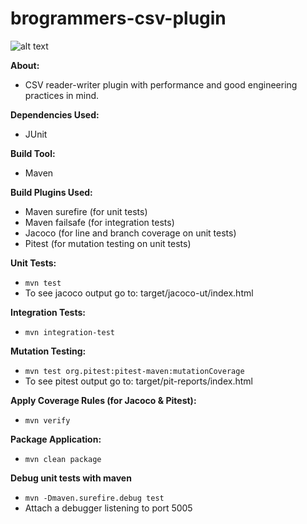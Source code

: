 # brogrammers-csv-plugin

![alt text](https://am22.akamaized.net/tms/cnt/uploads/2014/12/94db027dfe61ac0d4d2b222b41806159512d8f6ce8d54dc090c20827d1c55b39.jpg)



**About:**
- CSV reader-writer plugin with performance and good engineering practices in mind.

**Dependencies Used:**
- JUnit

**Build Tool:**
- Maven

**Build Plugins Used:**
- Maven surefire (for unit tests)
- Maven failsafe (for integration tests)
- Jacoco (for line and branch coverage on unit tests)
- Pitest (for mutation testing on unit tests)

**Unit Tests:**
- <code>mvn test</code>
- To see jacoco output go to: target/jacoco-ut/index.html

**Integration Tests:**
- <code>mvn integration-test</code>

**Mutation Testing:**
- <code>mvn test org.pitest:pitest-maven:mutationCoverage</code>
- To see pitest output go to: target/pit-reports/index.html

**Apply Coverage Rules (for Jacoco & Pitest):**
- <code>mvn verify</code>

**Package Application:**
- <code>mvn clean package</code>

**Debug unit tests with maven**
- <code>mvn -Dmaven.surefire.debug test</code>
- Attach a debugger listening to port 5005